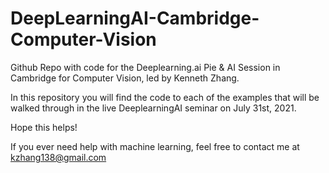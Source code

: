 # DeepLearningAI-Cambridge-Computer-Vision
Github Repo with code for the Deeplearning.ai Pie & AI Session in Cambridge for Computer Vision, led by Kenneth Zhang.

In this repository you will find the code to each of the examples that will be walked through in the live DeeplearningAI seminar on July 31st, 2021.

Hope this helps!

If you ever need help with machine learning, feel free to contact me at kzhang138@gmail.com
